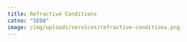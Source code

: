 ```yaml
---
title: Refractive Conditions
catno: "SE08"
image: /img/uploads/services/refractive-conditions.png
---
```

